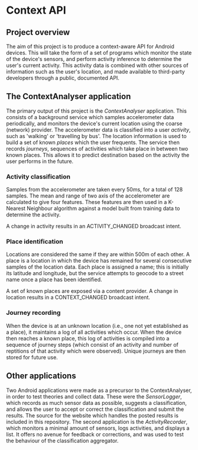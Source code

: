 # Context API

## Project overview

The aim of this project is to produce a context-aware API for Android devices. This will take the form of a set of programs which monitor the state of the device's sensors, and perform activity inference to determine the user's current activity. This activity data is combined with other sources of information such as the user's location, and made available to third-party developers through a public, documented API.

## The ContextAnalyser application

The primary output of this project is the *ContextAnalyser* application. This consists of a background service which samples accelerometer data periodically, and monitors the device's current location using the coarse (network) provider. The accelerometer data is classified into a user *activity*, such as 'walking' or 'travelling by bus'. The location information is used to build a set of known *places* which the user frequents. The service then records *journeys*, sequences of activities which take place in between two known places. This allows it to predict destination based on the activity the user performs in the future.

### Activity classification

Samples from the accelerometer are taken every 50ms, for a total of 128 samples. The mean and range of two axis of the accelerometer are calculated to give four features. These features are then used in a K-Nearest Neighbour algorithm against a model built from training data to determine the activity.

A change in activity results in an ACTIVITY_CHANGED broadcast intent.

### Place identification

Locations are considered the same if they are within 500m of each other. A place is a location in which the device has remained for several consecutive samples of the location data. Each place is assigned a name; this is initially its latitude and longitude, but the service attempts to geocode to a street name once a place has been identified.

A set of known places are exposed via a content provider. A change in location results in a CONTEXT_CHANGED broadcast intent.

### Journey recording

When the device is at an unknown location (i.e., one not yet established as a place), it maintains a log of all activities which occur. When the device then reaches a known place, this log of activities is compiled into a sequence of journey steps (which consist of an activity and number of reptitions of that activity which were observed). Unique journeys are then stored for future use.

## Other applications

Two Android applications were made as a precursor to the ContextAnalyser, in order to test theories and collect data. These were the *SensorLogger*, which records as much sensor data as possible, suggests a classification, and allows the user to accept or correct the classification and submit the results. The source for the website which handles the posted results is included in this repository. The second application is the *ActivityRecorder*, which monitors a minimal amount of sensors, logs activities, and displays a list. It offers no avenue for feedback or corrections, and was used to test the behaviour of the classification aggregator.
